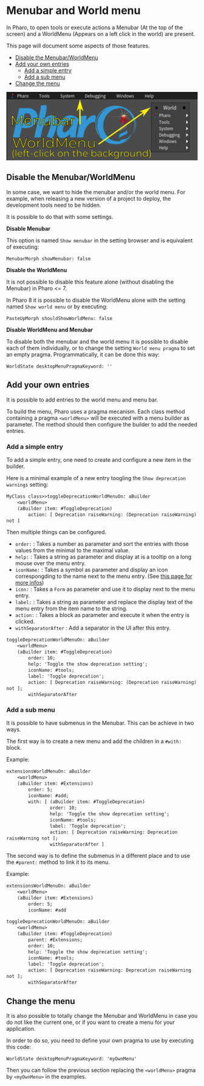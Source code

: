 # Menubar and World menu

In Pharo, to open tools or execute actions a Menubar (At the top of the screen) and a WorldMenu (Appears on a left click in the world) are present.

This page will document some aspects of those features. 

- [Disable the Menubar/WorldMenu](#disable-the-menubarworldmenu)
- [Add your own entries](#add-your-own-entries)
  * [Add a simple entry](#add-a-simple-entry)
  * [Add a sub menu](#add-a-sub-menu)
- [Change the menu](#change-the-menu)

![MenuBar_Image_WhatIsMenuBarAndWorldMenu.png](./MenuBar_Image_WhatIsMenuBarAndWorldMenu.png)

## Disable the Menubar/WorldMenu

In some case, we want to hide the menubar and/or the world menu. For example, when releasing a new version of a project to deploy, the development tools need to be hidden. 

It is possible to do that with some settings.

**Disable Menubar**

This option is named `Show menubar` in the setting browser and is equivalent of executing:

```Smalltalk
MenubarMorph showMenubar: false
```

**Disable the WorldMenu**

It is not possible to disable this feature alone (without disabling the Menubar) in Pharo <= 7. 

In Pharo 8 it is possible to disable the WorldMenu alone with the setting named `Show world menu` or by executing:

```Smalltalk
PasteUpMorph shouldShowWorldMenu: false
```

**Disable WorldMenu and Menubar**

To disable both the menubar and the world menu it is possible to disable each of them individually, or to change the setting `World menu pragma` to set an empty pragma. Programmatically, it can be done this way:

```Smalltalk
WorldState desktopMenuPragmaKeyword: ''
```

## Add your own entries

It is possible to add entries to the world menu and menu bar.

To build the menu, Pharo uses a pragma mecanism. Each class method containing a pragma `<worldMenu>` will be executed with a menu builder as parameter. The method should then configure the builder to add the needed entries.

### Add a simple entry

To add a simple entry, one need to create and configure a new item in the builder.

Here is a minimal example of a new entry toogling the `Show deprecation warnings` setting:

```Smalltalk
MyClass class>>toggleDeprecationWorldMenuOn: aBuilder
	<worldMenu>
	(aBuilder item: #ToggleDeprecation)
		action: [ Deprecation raiseWarning: (Deprecation raiseWarning) not ]
```

Then multiple things can be configured. 

- `order:` : Takes a number as parameter and sort the entries with those values from the minimal to the maximal value.
- `help:` : Takes a string as parameter and display at is a tooltip on a long mouse over the menu entry.
- `iconName:` : Takes a symbol as parameter and display an icon correspongding to the name next to the menu entry. (See [this page for more infos](CoolSnippets.md#browse-all-available-icons))
- `icon:` : Takes a `Form` as parameter and use it to display next to the menu entry.
- `label:` : Takes a string as parameter and replace the display text of the menu entry from the item name to the string.
- `action:` : Takes a block as parameter and execute it when the entry is clicked.
- `withSeparatorAfter` : Add a separator in the UI after this entry.

```Smalltalk
toggleDeprecationWorldMenuOn: aBuilder
	<worldMenu>
	(aBuilder item: #ToggleDeprecation)
		order: 10;
		help: 'Toggle the show deprecation setting';
		iconName: #tools;
		label: 'Toggle deprecation';
		action: [ Deprecation raiseWarning: (Deprecation raiseWarning) not ];
		withSeparatorAfter
```

### Add a sub menu

It is possible to have submenus in the Menubar. This can be achieve in two ways. 

The first way is to create a new menu and add the children in a `#with:` block.

Example:

```Smalltalk
extensionsWorldMenuOn: aBuilder
	<worldMenu>
	(aBuilder item: #Extensions)
		order: 5;
		iconName: #add;
		with: [ (aBuilder item: #ToggleDeprecation)
				order: 10;
				help: 'Toggle the show deprecation setting';
				iconName: #tools;
				label: 'Toggle deprecation';
				action: [ Deprecation raiseWarning: Deprecation raiseWarning not ];
				withSeparatorAfter ]
```

The second way is to define the submenus in a different place and to use the `#parent:` method to link it to its menu.

Example:

```Smalltalk
extensionsWorldMenuOn: aBuilder
	<worldMenu>
	(aBuilder item: #Extensions)
		order: 5;
		iconName: #add
```

```Smalltalk
toggleDeprecationWorldMenuOn: aBuilder
	<worldMenu>
	(aBuilder item: #ToggleDeprecation)
		parent: #Extensions;
		order: 10;
		help: 'Toggle the show deprecation setting';
		iconName: #tools;
		label: 'Toggle deprecation';
		action: [ Deprecation raiseWarning: Deprecation raiseWarning not ];
		withSeparatorAfter
```

## Change the menu

It is also possible to totally change the Menubar and WorldMenu in case you do not like the current one, or if you want to create a menu for your application. 

In order to do so, you need to define your own pragma to use by executing this code:

```Smalltalk
WorldState desktopMenuPragmaKeyword: 'myOwnMenu'
```

Then you can follow the previous section replacing the `<worldMenu>` pragma by `<myOwnMenu>` in the examples.
